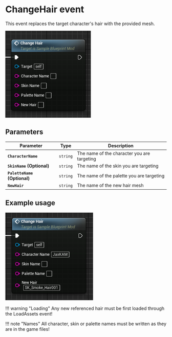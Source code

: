 # ChangeHair event
This event replaces the target character's hair with the provided mesh.

![ChangeHair](changehair.png)

## Parameters

| Parameter | Type | Description |
|-----------|------|-------------|
| **`CharacterName`** | `string` | The name of the character you are targeting |
| **`SkinName` (Optional)** | `string` | The name of the skin you are targeting |
| **`PaletteName` (Optional)** | `string` | The name of the palette you are targeting |
| **`NewHair`** | `string` | The name of the new hair mesh |

## Example usage
![Example](example.png)

!!! warning "Loading"
	Any new referenced hair must be first loaded through the LoadAssets event!

!!! note "Names"
	All character, skin or palette names must be written as they are in the game files!